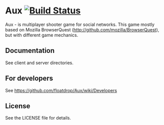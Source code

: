 Aux [![Build Status](https://travis-ci.org/floatdrop/Aux.png?branch=master)](https://travis-ci.org/floatdrop/Aux)
===
Aux - is multiplayer shooter game for social networks. This game mostly based on Mozilla BrowserQuest (http://github.com/mozilla/BrowserQuest), but with different game mechanics.

Documentation
-------------
See client and server directories.

For developers
--------------
See https://github.com/floatdrop/Aux/wiki/Developers


License
-------
See the LICENSE file for details.

 
